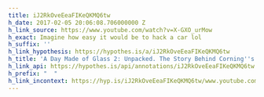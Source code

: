 ```yaml
---
title: iJ2RkOveEeaFIKeQKMQ6tw
h_date: 2017-02-05 20:06:08.706000000 Z
h_link_source: https://www.youtube.com/watch?v=X-GXO_urMow
h_exact: Imagine how easy it would be to hack a car lol
h_suffix: ''
h_link_hypothesis: https://hypothes.is/a/iJ2RkOveEeaFIKeQKMQ6tw
h_title: 'A Day Made of Glass 2: Unpacked. The Story Behind Corning''s Vision. (2012)'
h_link_api: https://hypothes.is/api/annotations/iJ2RkOveEeaFIKeQKMQ6tw
h_prefix: "  "
h_link_incontext: https://hyp.is/iJ2RkOveEeaFIKeQKMQ6tw/www.youtube.com/watch?v=X-GXO_urMow
---
```


